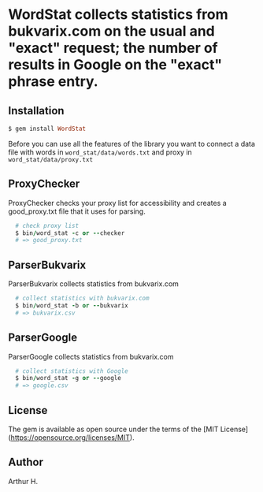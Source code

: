 WordStat collects statistics from bukvarix.com on the usual and "exact" request; the number of results in Google on the "exact" phrase entry.
=========

Installation
------------------
```ruby
$ gem install WordStat
```

Before you can use all the features of the library you want to connect a data file with words in ```word_stat/data/words.txt``` and proxy in ```word_stat/data/proxy.txt```

ProxyChecker
------------------
  ProxyChecker checks your proxy list for accessibility and creates a good_proxy.txt file that it uses for parsing.

```ruby
  # check proxy list
  $ bin/word_stat -c or --checker
  # => good_proxy.txt
```

ParserBukvarix
----------------
  ParserBukvarix collects statistics from bukvarix.com

```ruby
  # collect statistics with bukvarix.com
  $ bin/word_stat -b or --bukvarix
  # => bukvarix.csv
```

ParserGoogle
----------------
  ParserGoogle collects statistics from bukvarix.com

```ruby
  # collect statistics with Google
  $ bin/word_stat -g or --google
  # => google.csv
```

License
---------------
The gem is available as open source under the terms of the [MIT License] (https://opensource.org/licenses/MIT).

Author
--------------
Arthur H.

